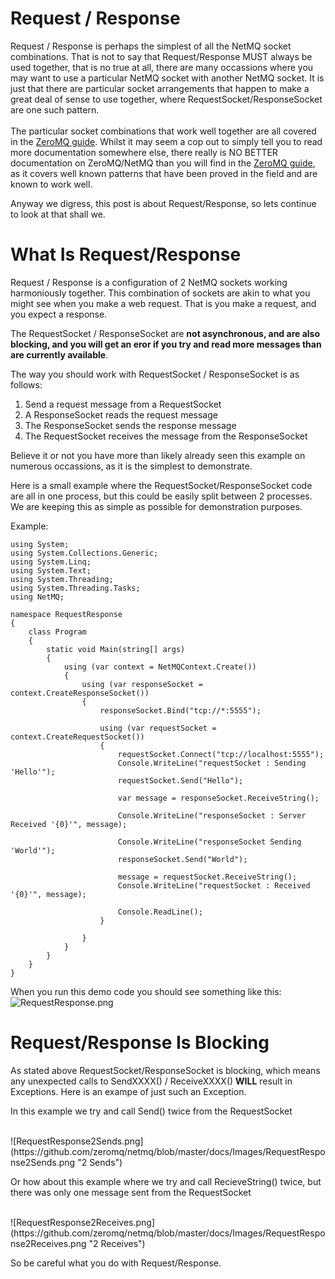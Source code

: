 Request / Response
=====

Request / Response is perhaps the simplest of all the NetMQ socket combinations. That is not to say that Request/Response MUST always be used together, that
is no true at all, there are many occassions where you may want to use a particular NetMQ socket with another NetMQ socket. It is just that there are particular
socket arrangements that happen to make a great deal of sense to use together, where RequestSocket/ResponseSocket are one such pattern.
<br/>
<br/>
The particular socket combinations that work well together are all covered in the [ZeroMQ guide](http://zguide.zeromq.org/page:all). Whilst it may seem a cop out
to simply tell you to read more documentation somewhere else, there really is NO BETTER documentation on ZeroMQ/NetMQ than you will find in the [ZeroMQ guide](http://zguide.zeromq.org/page:all), as it covers well known
patterns that have been proved in the field and are known to work well. 

Anyway we digress, this post is about Request/Response, so lets continue to look at that shall we.




What Is Request/Response
=====

Request / Response is a configuration of 2 NetMQ sockets working harmoniously together. This combination of sockets are akin to what you might see when you
make a web request. That is you make a request, and you expect a response.

The RequestSocket / ResponseSocket are **not asynchronous, and are also blocking, and you will get an eror if you try and read more messages than are currently available**. 

The way you should work with RequestSocket / ResponseSocket is as follows:

1. Send a request message from a RequestSocket
2. A ResponseSocket reads the request message
3. The ResponseSocket sends the response message
4. The RequestSocket receives the message from the ResponseSocket

Believe it or not you have more than likely already seen this example on numerous occassions, as it is the simplest to demonstrate.

Here is a small example where the RequestSocket/ResponseSocket code are all in one process, but this could be easily split between 2 processes. We are keeping this as simple
as possible for demonstration purposes.

Example:

    using System;
    using System.Collections.Generic;
    using System.Linq;
    using System.Text;
    using System.Threading;
    using System.Threading.Tasks;
    using NetMQ;

    namespace RequestResponse
    {
        class Program
        {
            static void Main(string[] args)
            {
                using (var context = NetMQContext.Create())
                {
                    using (var responseSocket = context.CreateResponseSocket())
                    {
                        responseSocket.Bind("tcp://*:5555");

                        using (var requestSocket = context.CreateRequestSocket())
                        {
                            requestSocket.Connect("tcp://localhost:5555");
                            Console.WriteLine("requestSocket : Sending 'Hello'");
                            requestSocket.Send("Hello");

                            var message = responseSocket.ReceiveString();

                            Console.WriteLine("responseSocket : Server Received '{0}'", message);

                            Console.WriteLine("responseSocket Sending 'World'");
                            responseSocket.Send("World");

                            message = requestSocket.ReceiveString();
                            Console.WriteLine("requestSocket : Received '{0}'", message);

                            Console.ReadLine();
                        }

                    }
                }
            }
        }
    }


When you run this demo code you should see something like this:
<br/>
![RequestResponse.png](https://github.com/zeromq/netmq/blob/master/docs/Images/RequestResponse.png "Request Response Demo")





Request/Response Is Blocking
=====
As stated above RequestSocket/ResponseSocket is blocking, which means any unexpected calls to SendXXXX() / ReceiveXXXX() **WILL** result in Exceptions. Here is an exampe of just such an Exception.

In this example we try and call Send() twice from the RequestSocket

<br/>
![RequestResponse2Sends.png](https://github.com/zeromq/netmq/blob/master/docs/Images/RequestResponse2Sends.png "2 Sends")



Or how about this example where we try and call RecieveString() twice, but there was only one message sent from the RequestSocket


<br/>
![RequestResponse2Receives.png](https://github.com/zeromq/netmq/blob/master/docs/Images/RequestResponse2Receives.png "2 Receives")


So be careful what you do with Request/Response.

